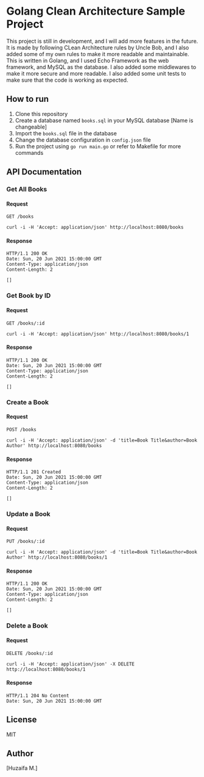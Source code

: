 # Golang Clean Architecture Sample Project

This project is still in development, and I will add more features in the future. It is made by following CLean Architecture rules by Uncle Bob, and I also added some of my own rules to make it more readable and maintainable. This is written in Golang, and I used Echo Framework as the web framework, and MySQL as the database. I also added some middlewares to make it more secure and more readable. I also added some unit tests to make sure that the code is working as expected.

## How to run

1. Clone this repository
2. Create a database named `books.sql` in your MySQL database [Name is changeable]
3. Import the `books.sql` file in the database
4. Change the database configuration in `config.json` file
5. Run the project using `go run main.go` or refer to Makefile for more commands

## API Documentation

### Get All Books

#### Request

`GET /books`

    curl -i -H 'Accept: application/json' http://localhost:8080/books

#### Response

    HTTP/1.1 200 OK
    Date: Sun, 20 Jun 2021 15:00:00 GMT
    Content-Type: application/json
    Content-Length: 2

    []

### Get Book by ID

#### Request

`GET /books/:id`

    curl -i -H 'Accept: application/json' http://localhost:8080/books/1

#### Response

    HTTP/1.1 200 OK
    Date: Sun, 20 Jun 2021 15:00:00 GMT
    Content-Type: application/json
    Content-Length: 2

    []

### Create a Book

#### Request

`POST /books`

    curl -i -H 'Accept: application/json' -d 'title=Book Title&author=Book Author' http://localhost:8080/books

#### Response

    HTTP/1.1 201 Created
    Date: Sun, 20 Jun 2021 15:00:00 GMT
    Content-Type: application/json
    Content-Length: 2

    []

### Update a Book

#### Request

`PUT /books/:id`

    curl -i -H 'Accept: application/json' -d 'title=Book Title&author=Book Author' http://localhost:8080/books/1

#### Response

    HTTP/1.1 200 OK
    Date: Sun, 20 Jun 2021 15:00:00 GMT
    Content-Type: application/json
    Content-Length: 2

    []

### Delete a Book

#### Request

`DELETE /books/:id`

    curl -i -H 'Accept: application/json' -X DELETE http://localhost:8080/books/1

#### Response

    HTTP/1.1 204 No Content
    Date: Sun, 20 Jun 2021 15:00:00 GMT


## License

MIT

## Author

[Huzaifa M.]
